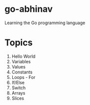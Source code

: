 # go-abhinav
Learning the Go programming language

# Topics
 
1. Hello World
2. Variables
3. Values
4. Constants
5. Loops - For
6. If/Else
7. Switch
8. Arrays
9. Slices